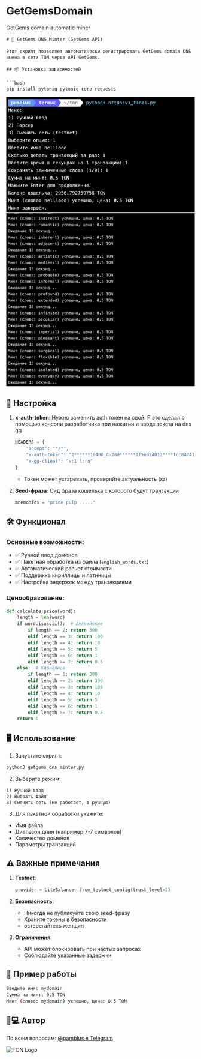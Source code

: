 # GetGemsDomain
GetGems domain automatic miner
```Работа
# 🚀 GetGems DNS Minter (GetGems API)

Этот скрипт позволяет автоматически регистрировать GetGems domain DNS имена в сети TON через API GetGems.

## 📦 Установка зависимостей

```bash
pip install pytoniq pytoniq-core requests
```
![ggmint](getgems_mint.jpg)
![ggmint1](getgems_mint1.jpg)

## 🔑 Настройка

1. **x-auth-token**:
Нужно заменить auth токен на свой. Я это сделал с помощью консоли разработчика при нажатии и вводе текста на dns gg 
   ```python
   HEADERS = {
       "accept": "*/*",
       "x-auth-token": "2******10400_C-28d******1f5ed24012****fcc84741.b****aadad91392******42fecbeb3c",
       "x-gg-client": "v:1 l:ru"
   }
   ```
   - Токен может устаревать, проверяйте актуальность (хз)

2. **Seed-фраза**:
Сид фраза кошелька с которого будут транзакции
   ```python
   mnemonics = "pride pulp ....."
   ```

## 🛠 Функционал

### Основные возможности:
- ✅ Ручной ввод доменов
- ✅ Пакетная обработка из файла (`english_words.txt`)
- ✅ Автоматический расчет стоимости
- ✅ Поддержка кириллицы и латиницы
- ✅ Настройка задержек между транзакциями

### Ценообразование:
```python
def calculate_price(word):
    length = len(word)
    if word.isascii():  # Английские
        if length == 2: return 300
        elif length == 3: return 100
        elif length == 4: return 10
        elif length == 5: return 5
        elif length == 6: return 1
        elif length >= 7: return 0.5
    else:  # Кириллица
        if length == 1: return 300
        elif length == 2: return 300
        elif length == 3: return 100
        elif length == 4: return 10
        elif length == 5: return 5
        elif length == 6: return 1
        elif length >= 7: return 0.5
    return 0
```

## 🖥 Использование

1. Запустите скрипт:
```bash
python3 getgems_dns_minter.py
```

2. Выберите режим:
```
1) Ручной ввод
2) Выбрать Файл
3) Сменить сеть (не работает, в ручную)
```

3. Для пакетной обработки укажите:
- Имя файла
- Диапазон длин (например 7-7 символов)
- Количество доменов
- Параметры транзакций

## ⚠️ Важные примечания

1. **Testnet**:
   ```python
   provider = LiteBalancer.from_testnet_config(trust_level=2)
   ```

2. **Безопасность**:
   - Никогда не публикуйте свою seed-фразу
   - Храните токены в безопасности
   - остерегайтесь женщин

3. **Ограничения**:
   - API может блокировать при частых запросах
   - Соблюдайте указанные задержки

## 📝 Пример работы

```bash
Введите имя: mydomain
Сумма на минт: 0.5 TON
Минт (слово: mydomain) успешно, цена: 0.5 TON
```

## 👨💻 Автор

По всем вопросам: [@pamblus в Telegram](https://t.me/pamblus)

![TON Logo](https://raw.githubusercontent.com/gist/PonomareVlad/ca27237883d2a47a0588cd180139db55/raw/68996051ffabfc65520c3376df6df11898d3c736/TON.svg)
``` 
